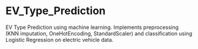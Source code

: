 # EV_Type_Prediction
EV Type Prediction using machine learning. Implements preprocessing (KNN imputation, OneHotEncoding, StandardScaler) and classification using Logistic Regression on electric vehicle data.

